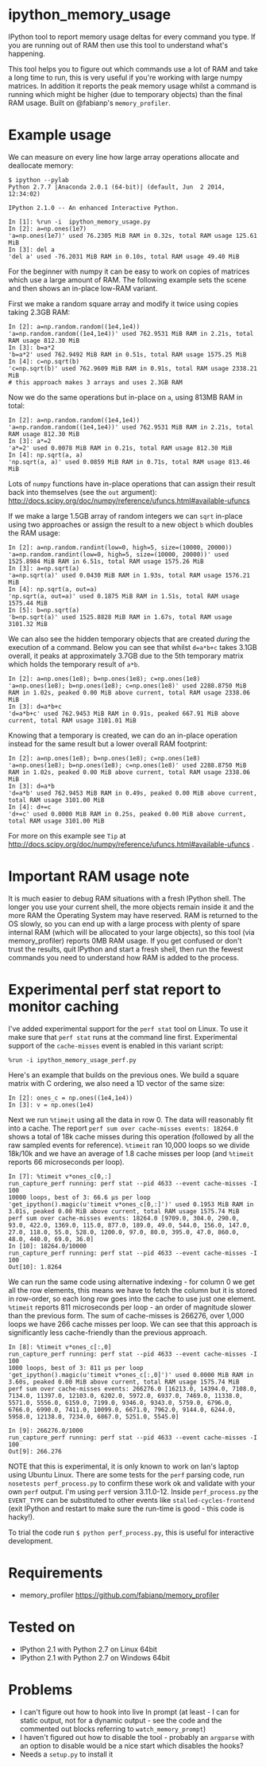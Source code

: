 ipython_memory_usage
====================

IPython tool to report memory usage deltas for every command you type. If you are running out of RAM then use this tool to understand what's happening.

This tool helps you to figure out which commands use a lot of RAM and take a long time to run, this is very useful if you're working with large numpy matrices. In addition it reports the peak memory usage whilst a command is running which might be higher (due to temporary objects) than the final RAM usage. Built on @fabianp's `memory_profiler`.

Example usage
=============

We can measure on every line how large array operations allocate and deallocate memory:

    $ ipython --pylab
    Python 2.7.7 |Anaconda 2.0.1 (64-bit)| (default, Jun  2 2014, 12:34:02) 

    IPython 2.1.0 -- An enhanced Interactive Python.

    In [1]: %run -i  ipython_memory_usage.py
    In [2]: a=np.ones(1e7)
    'a=np.ones(1e7)' used 76.2305 MiB RAM in 0.32s, total RAM usage 125.61 MiB
    In [3]: del a
    'del a' used -76.2031 MiB RAM in 0.10s, total RAM usage 49.40 MiB

For the beginner with numpy it can be easy to work on copies of matrices which use a large amount of RAM. The following example sets the scene and then shows an in-place low-RAM variant.

First we make a random square array and modify it twice using copies taking 2.3GB RAM:

    In [2]: a=np.random.random((1e4,1e4))
    'a=np.random.random((1e4,1e4))' used 762.9531 MiB RAM in 2.21s, total RAM usage 812.30 MiB
    In [3]: b=a*2
    'b=a*2' used 762.9492 MiB RAM in 0.51s, total RAM usage 1575.25 MiB
    In [4]: c=np.sqrt(b)
    'c=np.sqrt(b)' used 762.9609 MiB RAM in 0.91s, total RAM usage 2338.21 MiB
    # this approach makes 3 arrays and uses 2.3GB RAM

Now we do the same operations but in-place on `a`, using 813MB RAM in total:

    In [2]: a=np.random.random((1e4,1e4))
    'a=np.random.random((1e4,1e4))' used 762.9531 MiB RAM in 2.21s, total RAM usage 812.30 MiB
    In [3]: a*=2
    'a*=2' used 0.0078 MiB RAM in 0.21s, total RAM usage 812.30 MiB
    In [4]: np.sqrt(a, a)
    'np.sqrt(a, a)' used 0.0859 MiB RAM in 0.71s, total RAM usage 813.46 MiB

Lots of `numpy` functions have in-place operations that can assign their result back into themselves (see the `out` argument): http://docs.scipy.org/doc/numpy/reference/ufuncs.html#available-ufuncs

If we make a large 1.5GB array of random integers we can `sqrt` in-place using two approaches or assign the result to a new object `b` which doubles the RAM usage:

    In [2]: a=np.random.randint(low=0, high=5, size=(10000, 20000))
    'a=np.random.randint(low=0, high=5, size=(10000, 20000))' used 1525.8984 MiB RAM in 6.51s, total RAM usage 1575.26 MiB
    In [3]: a=np.sqrt(a)
    'a=np.sqrt(a)' used 0.0430 MiB RAM in 1.93s, total RAM usage 1576.21 MiB
    In [4]: np.sqrt(a, out=a)
    'np.sqrt(a, out=a)' used 0.1875 MiB RAM in 1.51s, total RAM usage 1575.44 MiB
    In [5]: b=np.sqrt(a)
    'b=np.sqrt(a)' used 1525.8828 MiB RAM in 1.67s, total RAM usage 3101.32 MiB


We can also see the hidden temporary objects that are created _during_ the execution of a command. Below you can see that whilst `d=a*b+c` takes 3.1GB overall, it peaks at approximately 3.7GB due to the 5th temporary matrix which holds the temporary result of `a*b`.

    In [2]: a=np.ones(1e8); b=np.ones(1e8); c=np.ones(1e8)
    'a=np.ones(1e8); b=np.ones(1e8); c=np.ones(1e8)' used 2288.8750 MiB RAM in 1.02s, peaked 0.00 MiB above current, total RAM usage 2338.06 MiB
    In [3]: d=a*b+c
    'd=a*b+c' used 762.9453 MiB RAM in 0.91s, peaked 667.91 MiB above current, total RAM usage 3101.01 MiB

Knowing that a temporary is created, we can do an in-place operation instead for the same result but a lower overall RAM footprint:

    In [2]: a=np.ones(1e8); b=np.ones(1e8); c=np.ones(1e8)
    'a=np.ones(1e8); b=np.ones(1e8); c=np.ones(1e8)' used 2288.8750 MiB RAM in 1.02s, peaked 0.00 MiB above current, total RAM usage 2338.06 MiB
    In [3]: d=a*b
    'd=a*b' used 762.9453 MiB RAM in 0.49s, peaked 0.00 MiB above current, total RAM usage 3101.00 MiB
    In [4]: d+=c
    'd+=c' used 0.0000 MiB RAM in 0.25s, peaked 0.00 MiB above current, total RAM usage 3101.00 MiB

For more on this example see `Tip` at http://docs.scipy.org/doc/numpy/reference/ufuncs.html#available-ufuncs .

Important RAM usage note
========================

It is much easier to debug RAM situations with a fresh IPython shell. The longer you use your current shell, the more objects remain inside it and the more RAM the Operating System may have reserved. RAM is returned to the OS slowly, so you can end up with a large process with plenty of spare internal RAM (which will be allocated to your large objects), so this tool (via memory_profiler) reports 0MB RAM usage. If you get confused or don't trust the results, quit IPython and start a fresh shell, then run the fewest commands you need to understand how RAM is added to the process.


Experimental perf stat report to monitor caching
================================================

I've added experimental support for the `perf stat` tool on Linux. To use it make sure that `perf stat` runs at the command line first. Experimental support of the `cache-misses` event is enabled in this variant script:

    %run -i ipython_memory_usage_perf.py

Here's an example that builds on the previous ones. We build a square matrix with C ordering, we also need a 1D vector of the same size:

    In [2]: ones_c = np.ones((1e4,1e4))
    In [3]: v = np.ones(1e4)

Next we run `%timeit` using all the data in row 0. The data will reasonably fit into a cache. The report `perf sum over cache-misses events: 18264.0` shows a total of 18k cache misses during this operation (followed by all the raw sampled events for reference). `%timeit` ran 10,000 loops so we divide 18k/10k and we have an average of 1.8 cache misses per loop (and `%timeit` reports 66 microseconds per loop).

    In [7]: %timeit v*ones_c[0,:]
    run_capture_perf running: perf stat --pid 4633 --event cache-misses -I 100
    10000 loops, best of 3: 66.6 µs per loop
    'get_ipython().magic(u'timeit v*ones_c[0,:]')' used 0.1953 MiB RAM in 3.01s, peaked 0.00 MiB above current, total RAM usage 1575.74 MiB
    perf sum over cache-misses events: 18264.0 [9709.0, 304.0, 290.0, 93.0, 422.0, 1369.0, 115.0, 877.0, 189.0, 49.0, 544.0, 156.0, 147.0, 27.0, 118.0, 55.0, 528.0, 1200.0, 97.0, 80.0, 395.0, 47.0, 860.0, 48.0, 440.0, 69.0, 36.0]
    In [10]: 18264.0/10000
    run_capture_perf running: perf stat --pid 4633 --event cache-misses -I 100
    Out[10]: 1.8264

We can run the same code using alternative indexing - for column 0 we get all the row elements, this means we have to fetch the column but it is stored in row-order, so each long row goes into the cache to use just one element. `%timeit` reports 811 microseconds per loop - an order of magnitude slower than the previous form. The sum of cache-misses is 266276, over 1,000 loops we have 266 cache misses per loop. We can see that this approach is significantly less cache-friendly than the previous approach.

    In [8]: %timeit v*ones_c[:,0]
    run_capture_perf running: perf stat --pid 4633 --event cache-misses -I 100
    1000 loops, best of 3: 811 µs per loop
    'get_ipython().magic(u'timeit v*ones_c[:,0]')' used 0.0000 MiB RAM in 3.60s, peaked 0.00 MiB above current, total RAM usage 1575.74 MiB
    perf sum over cache-misses events: 266276.0 [16213.0, 14394.0, 7108.0, 7134.0, 11397.0, 12103.0, 6202.0, 5972.0, 6937.0, 7469.0, 11338.0, 5571.0, 5556.0, 6159.0, 7199.0, 9346.0, 9343.0, 5759.0, 6796.0, 6766.0, 6990.0, 7411.0, 10099.0, 6671.0, 7962.0, 9144.0, 6244.0, 5958.0, 12138.0, 7234.0, 6867.0, 5251.0, 5545.0]

    In [9]: 266276.0/1000
    run_capture_perf running: perf stat --pid 4633 --event cache-misses -I 100
    Out[9]: 266.276

NOTE that this is experimental, it is only known to work on Ian's laptop using Ubuntu Linux. There are some tests for the `perf` parsing code, run `nosetests perf_process.py` to confirm these work ok and validate with your own `perf` output. I'm using `perf` version 3.11.0-12. Inside `perf_process.py` the `EVENT_TYPE` can be substituted to other events like `stalled-cycles-frontend` (exit IPython and restart to make sure the run-time is good - this code is hacky!).

To trial the code run `$ python perf_process.py`, this is useful for interactive development.

Requirements
============

 * memory_profiler https://github.com/fabianp/memory_profiler 

Tested on
=========

 * IPython 2.1 with Python 2.7 on Linux 64bit
 * IPython 2.1 with Python 2.7 on Windows 64bit

Problems
========

 * I can't figure out how to hook into live In prompt (at least - I can for static output, not for a dynamic output - see the code and the commented out blocks referring to `watch_memory_prompt`)
 * I haven't figured out how to disable the tool - probably an `argparse` with an option to disable would be a nice start which disables the hooks?
 * Needs a `setup.py` to install it
